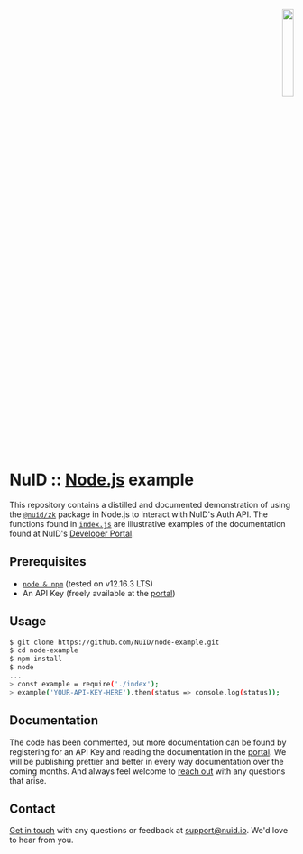<p align="right"><a href="https://nuid.io"><img src="https://nuid.io/svg/logo.svg" width="20%"></a></p>

# NuID :: [Node.js](https://nodejs.org/) example

This repository contains a distilled and documented demonstration of using the
[`@nuid/zk`](https://www.npmjs.com/package/@nuid/zk) package in Node.js to
interact with NuID's Auth API. The functions found in [`index.js`](./index.js)
are illustrative examples of the documentation found at NuID's [Developer
Portal](https://portal.nuid.io).

## Prerequisites

* [`node & npm`](https://nodejs.org/) (tested on v12.16.3 LTS)
* An API Key (freely available at the [portal](https://portal.nuid.io))

## Usage

```bash
$ git clone https://github.com/NuID/node-example.git
$ cd node-example
$ npm install
$ node
...
> const example = require('./index');
> example('YOUR-API-KEY-HERE').then(status => console.log(status));
```

## Documentation

The code has been commented, but more documentation can be found by registering
for an API Key and reading the documentation in the
[portal](https://portal.nuid.io). We will be publishing prettier and better in
every way documentation over the coming months. And always feel welcome to
[reach out](mailto:support@nuid.io) with any questions that arise.

## Contact

[Get in touch](mailto:support@nuid.io) with any questions or feedback at
[support@nuid.io](support@nuid.io). We'd love to hear from you.
